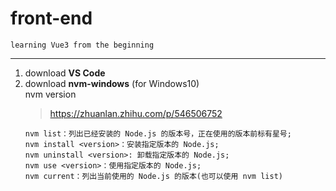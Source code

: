 # front-end
    learning Vue3 from the beginning
---
1. download **VS Code**  
2. download **nvm-windows** (for Windows10)  
    nvm version  
    > https://zhuanlan.zhihu.com/p/546506752  
    ```
    nvm list：列出已经安装的 Node.js 的版本号，正在使用的版本前标有星号;  
    nvm install <version>：安装指定版本的 Node.js;  
    nvm uninstall <version>: 卸载指定版本的 Node.js;  
    nvm use <version>：使用指定版本的 Node.js;  
    nvm current：列出当前使用的 Node.js 的版本(也可以使用 nvm list)  
    ```
